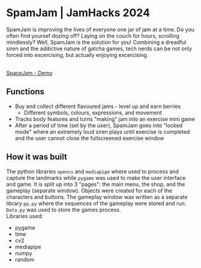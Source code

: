# SpamJam | JamHacks 2024
SpamJam is improving the lives of everyone one jar of jam at a time. Do you often find yoursef dozing off? Laying on the couch for hours, scrolling mindlessly? Well, SpamJam is the solution for you! Combining a dreadful siren and the addictive nature of gatcha games, tech nerds can be not only forced into excercising, but actually enjoying excercising. <br><br>

[SpaceJam - Demo](https://www.youtube.com/watch?v=fkfGmcQMPg4)

## Functions
- Buy and collect different flavoured jams - level up and earn berries
   - Different symbols, colours, expressions, and movement
- Tracks body features and turns "making" jam into an exercise mini game
- After a period of time (set by the user), SpamJam goes into "locked mode" where an extremely loud siren plays until exercise is completed and the user cannot close the fullscreened exercise window

## How it was built
The python libraries `opencv` and `mediapipe` where used to process and capture the landmarks while `pygame` was used to make the user interface and game. It is split up into 3 "pages": the main menu, the shop, and the gameplay (separate window). Objects were created for each of the characters and buttons. The gameplay window was written as a separate library `pp.py` where the sequences of the gameplay were stored and run. `Data.py` was used to store the games process. <br>
Libraries used:
- pygame
- time
- cv2
- mediapipe
- numpy
- random
